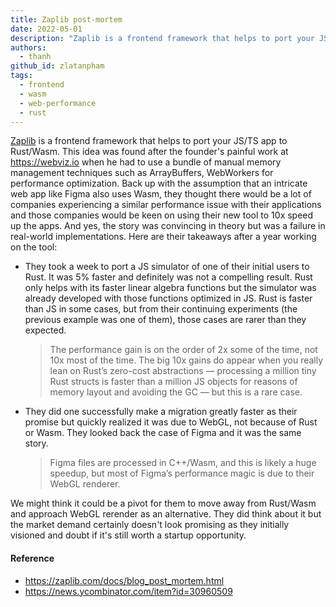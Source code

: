 ```yaml
---
title: Zaplib post-mortem
date: 2022-05-01
description: "Zaplib is a frontend framework that helps to port your JS/TS app to Rust/Wasm. This idea was found after the founder's painful work at https://webviz.io when he had to use a bundle of manual memory management techniques such as ArrayBuffers, WebWorkers for performance optimization. Back up with the assumption that an intricate web app like Figma also uses Wasm, they thought there would be a lot of companies experiencing a similar performance issue with their applications and those companies would be keen on using their new tool to 10x speed up the apps."
authors:
  - thanh
github_id: zlatanpham
tags:
  - frontend
  - wasm
  - web-performance
  - rust
---
```


[Zaplib](https://zaplib.com/) is a frontend framework that helps to port your JS/TS app to Rust/Wasm. This idea was found after the founder's painful work at https://webviz.io when he had to use a bundle of manual memory management techniques such as ArrayBuffers, WebWorkers for performance optimization. Back up with the assumption that an intricate web app like Figma also uses Wasm, they thought there would be a lot of companies experiencing a similar performance issue with their applications and those companies would be keen on using their new tool to 10x speed up the apps. And yes, the story was convincing in theory but was a failure in real-world implementations. Here are their takeaways after a year working on the tool:

- They took a week to port a JS simulator of one of their initial users to Rust. It was 5% faster and definitely was not a compelling result. Rust only helps with its faster linear algebra functions but the simulator was already developed with those functions optimized in JS. Rust is faster than JS in some cases, but from their continuing experiments (the previous example was one of them), those cases are rarer than they expected.
  > The performance gain is on the order of 2x some of the time, not 10x most of the time. The big 10x gains do appear when you really lean on Rust’s zero-cost abstractions — processing a million tiny Rust structs is faster than a million JS objects for reasons of memory layout and avoiding the GC — but this is a rare case.
- They did one successfully make a migration greatly faster as their promise but quickly realized it was due to WebGL, not because of Rust or Wasm. They looked back the case of Figma and it was the same story.
  > Figma files are processed in C++/Wasm, and this is likely a huge speedup, but most of Figma’s performance magic is due to their WebGL renderer.

We might think it could be a pivot for them to move away from Rust/Wasm and approach WebGL rerender as an alternative. They did think about it but the market demand certainly doesn't look promising as they initially visioned and doubt if it's still worth a startup opportunity.

#### Reference

- https://zaplib.com/docs/blog_post_mortem.html
- https://news.ycombinator.com/item?id=30960509

